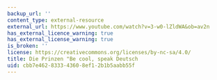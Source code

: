 ```yaml
---
backup_url: ''
content_type: external-resource
external_url: https://www.youtube.com/watch?v=3-w0-lZldWA&ob=av2n
has_external_licence_warning: true
has_external_license_warning: true
is_broken: ''
license: https://creativecommons.org/licenses/by-nc-sa/4.0/
title: Die Prinzen "Be cool, speak Deutsch
uid: cbb7e462-8333-4360-8ef1-2b1b5aabb55f
---
```


